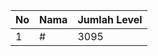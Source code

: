 | No | Nama            | Jumlah Level |
|----|-----------------|--------------|
| 1  | #    |    3095        |
